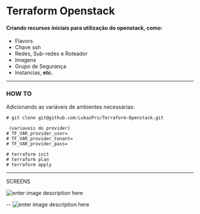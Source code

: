 # Terraform Openstack


#### Criando recursos iniciais para utilização do openstack, como:

 - Flavors
 - Chave ssh
 - Redes, Sub-redes e Roteador
 - Imagens
 - Grupo de Segurança
 - Instancias, **etc.**

---
### HOW TO
Adicionando as variáveis de ambientes necessárias:

    # git clone git@github.com:LukazPrs/Terraform-Openstack.git
     
     (variaveis do provider)
    # TF_VAR_provider_user=
    # TF_VAR_provider_tenant=
    # TF_VAR_provider_pass=
    
    # terraform init
    # terraform plan
    # terraform apply

---
SCREENS

![enter image description here](https://uploaddeimagens.com.br/images/003/549/046/original/TERRAFORM-OPENSTACK-NETWORK.png?1637628615)

--
![enter image description here](https://uploaddeimagens.com.br/images/003/549/047/original/TERRAFORM-OPENSTACK-INSTANCE.png?1637628674)

